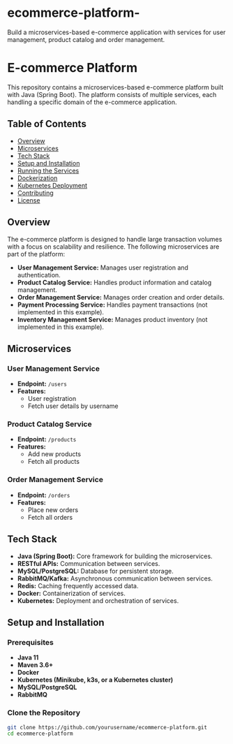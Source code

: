 # ecommerce-platform-
Build a microservices-based e-commerce application with services for user management, product catalog and order management.
# E-commerce Platform  
  
This repository contains a microservices-based e-commerce platform built with Java (Spring Boot). The platform consists of multiple services, each handling a specific domain of the e-commerce application.  
  
## Table of Contents  
  
- [Overview](#overview)  
- [Microservices](#microservices)  
- [Tech Stack](#tech-stack)  
- [Setup and Installation](#setup-and-installation)  
- [Running the Services](#running-the-services)  
- [Dockerization](#dockerization)  
- [Kubernetes Deployment](#kubernetes-deployment)  
- [Contributing](#contributing)  
- [License](#license)  
  
## Overview  
  
The e-commerce platform is designed to handle large transaction volumes with a focus on scalability and resilience. The following microservices are part of the platform:  
  
- **User Management Service:** Manages user registration and authentication.  
- **Product Catalog Service:** Handles product information and catalog management.  
- **Order Management Service:** Manages order creation and order details.  
- **Payment Processing Service:** Handles payment transactions (not implemented in this example).  
- **Inventory Management Service:** Manages product inventory (not implemented in this example).  
  
## Microservices  
  
### User Management Service  
- **Endpoint:** `/users`  
- **Features:**  
  - User registration  
  - Fetch user details by username  
  
### Product Catalog Service  
- **Endpoint:** `/products`  
- **Features:**  
  - Add new products  
  - Fetch all products  
  
### Order Management Service  
- **Endpoint:** `/orders`  
- **Features:**  
  - Place new orders  
  - Fetch all orders  
  
## Tech Stack  
  
- **Java (Spring Boot):** Core framework for building the microservices.  
- **RESTful APIs:** Communication between services.  
- **MySQL/PostgreSQL:** Database for persistent storage.  
- **RabbitMQ/Kafka:** Asynchronous communication between services.  
- **Redis:** Caching frequently accessed data.  
- **Docker:** Containerization of services.  
- **Kubernetes:** Deployment and orchestration of services.  
  
## Setup and Installation  
  
### Prerequisites  
  
- **Java 11**  
- **Maven 3.6+**  
- **Docker**  
- **Kubernetes (Minikube, k3s, or a Kubernetes cluster)**  
- **MySQL/PostgreSQL**  
- **RabbitMQ**  
  
### Clone the Repository  
  
```sh  
git clone https://github.com/yourusername/ecommerce-platform.git  
cd ecommerce-platform  


